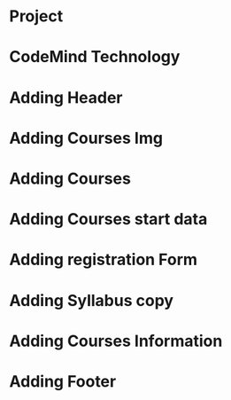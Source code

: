 # Project
# CodeMind Technology
# Adding Header
# Adding Courses Img
# Adding Courses
# Adding Courses start data
# Adding registration Form
# Adding Syllabus copy
# Adding Courses Information
# Adding Footer